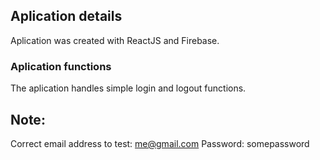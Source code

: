 ## Aplication details

Aplication was created with ReactJS and Firebase.

### Aplication functions

The aplication handles simple login and logout functions.

## Note: 

Correct email address to test: me@gmail.com
Password: somepassword
